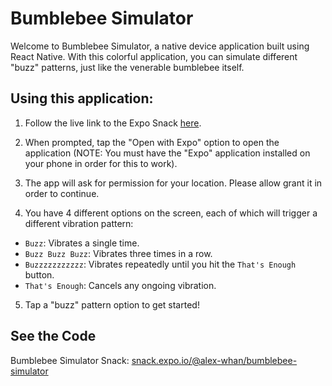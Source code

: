 # Bumblebee Simulator

Welcome to Bumblebee Simulator, a native device application built using React Native. With this colorful application, you can simulate different "buzz" patterns, just like the venerable bumblebee itself.

## Using this application:

1. Follow the live link to the Expo Snack [here](https://snack.expo.io/@alex-whan/bumblebee-simulator).

2. When prompted, tap the "Open with Expo" option to open the application (NOTE: You must have the "Expo" application installed on your phone in order for this to work).

3. The app will ask for permission for your location. Please allow grant it in order to continue.

4. You have 4 different options on the screen, each of which will trigger a different vibration pattern:

- `Buzz`: Vibrates a single time.
- `Buzz Buzz Buzz`: Vibrates three times in a row.
- `Buzzzzzzzzzzz`: Vibrates repeatedly until you hit the `That's Enough` button.
- `That's Enough`: Cancels any ongoing vibration.

5. Tap a "buzz" pattern option to get started!

## See the Code

Bumblebee Simulator Snack: [snack.expo.io/@alex-whan/bumblebee-simulator](https://snack.expo.io/@alex-whan/bumblebee-simulator)
